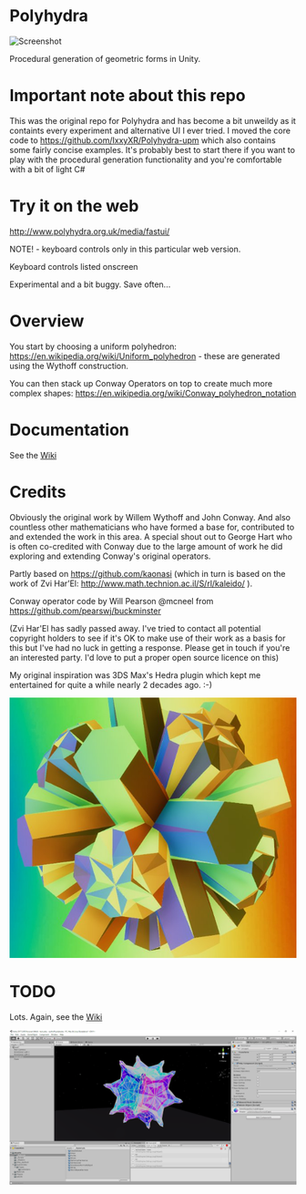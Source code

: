 # Polyhydra

![Screenshot](https://github.com/Ixxy-Open-Source/wythoff-polyhedra/blob/master/anim.gif)

Procedural generation of geometric forms in Unity.

# Important note about this repo

This was the original repo for Polyhydra and has become a bit unweildy as it containts every experiment and alternative UI I ever tried. I moved the core code to https://github.com/IxxyXR/Polyhydra-upm which also contains some fairly concise examples. It's probably best to start there if you want to play with the procedural generation functionality and you're comfortable with a bit of light C#

# Try it on the web

http://www.polyhydra.org.uk/media/fastui/

NOTE! - keyboard controls only in this particular web version.

Keyboard controls listed onscreen

Experimental and a bit buggy. Save often...

# Overview

You start by choosing a uniform polyhedron: https://en.wikipedia.org/wiki/Uniform_polyhedron - these are generated using the Wythoff construction.

You can then stack up Conway Operators on top to create much more complex shapes: https://en.wikipedia.org/wiki/Conway_polyhedron_notation

# Documentation

See the [Wiki](https://github.com/IxxyXR/Polyhydra/wiki)

# Credits

Obviously the original work by Willem Wythoff and John Conway. And also countless other mathematicians who have formed a base for, contributed to and extended the work in this area. A special shout out to George Hart who is often co-credited with Conway due to the large amount of work he did exploring and extending Conway's original operators. 

Partly based on https://github.com/kaonasi (which in turn is based on the work of Zvi Har’El: http://www.math.technion.ac.il/S/rl/kaleido/ ).

Conway operator code by Will Pearson @mcneel from https://github.com/pearswj/buckminster

(Zvi Har'El has sadly passed away. I've tried to contact all potential copyright holders to see if it's OK to make use of their work as a basis for this but I've had no luck in getting a response. Please get in touch if you're an interested party. I'd love to put a proper open source licence on this)

My original inspiration was 3DS Max's Hedra plugin which kept me entertained for quite a while nearly 2 decades ago. :-)

![Screenshot](https://github.com/Ixxy-Open-Source/wythoff-polyhedra/blob/master/0.png)

# TODO

Lots. Again, see the [Wiki](https://github.com/IxxyXR/Polyhydra/wiki)

![Screenshot](https://github.com/Ixxy-Open-Source/wythoff-polyhedra/blob/master/wythoff.png)
